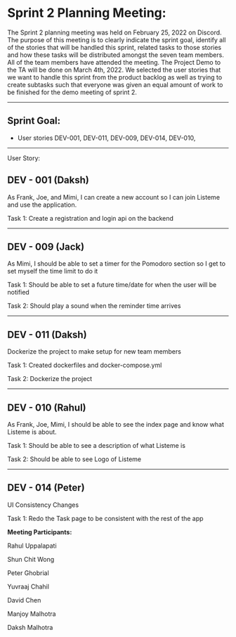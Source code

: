 # Sprint 2 Planning Meeting:

The Sprint 2 planning meeting was held on February 25, 2022 on Discord. The purpose of this meeting is to clearly indicate the sprint goal, identify all of the stories that will be handled this sprint, related tasks to those stories and how these tasks will be distributed amongst the seven team members. All of the team members have attended the meeting. The Project Demo to the TA will be done on March 4th, 2022. We selected the user stories that we want to handle this sprint from the product backlog as well as trying to create subtasks such that everyone was given an equal amount of work to be finished for the demo meeting of sprint 2.

---


## Sprint Goal:



* User stories DEV-001, DEV-011, DEV-009, DEV-014, DEV-010,  

----

User Story:

## DEV - 001 (Daksh)

As Frank, Joe, and Mimi, I can create a new account so I can join Listeme and use the application.

Task 1: Create a registration and login api on the backend

---

## DEV - 009 (Jack)

As Mimi, I should be able to set a timer for the Pomodoro section so I get to set myself the time limit to do it

Task 1: Should be able to set a future time/date for when the user will be notified

Task 2: Should play a sound when the reminder time arrives

---

## DEV - 011 (Daksh)

Dockerize the project to make setup for new team members

Task 1: Created dockerfiles and docker-compose.yml

Task 2: Dockerize the project

---
## DEV - 010 (Rahul)

As Frank, Joe, Mimi, I should be able to see the index page and know what Listeme is about.

Task 1: Should be able to see a description of what Listeme is

Task 2: Should be able to see Logo of Listeme

---

## DEV - 014 (Peter)

UI Consistency Changes

Task 1: Redo the Task page to be consistent with the rest of the app

**Meeting Participants:**

Rahul Uppalapati 

Shun Chit Wong  

Peter Ghobrial 

Yuvraaj Chahil  

David Chen 

Manjoy Malhotra 

Daksh Malhotra
